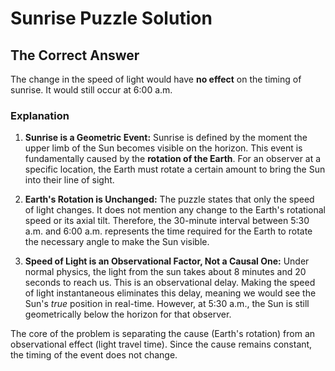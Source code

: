 # Sunrise Puzzle Solution

## The Correct Answer

The change in the speed of light would have **no effect** on the timing of sunrise. It would still occur at 6:00 a.m.

### Explanation

1.  **Sunrise is a Geometric Event:** Sunrise is defined by the moment the upper limb of the Sun becomes visible on the horizon. This event is fundamentally caused by the **rotation of the Earth**. For an observer at a specific location, the Earth must rotate a certain amount to bring the Sun into their line of sight.

2.  **Earth's Rotation is Unchanged:** The puzzle states that only the speed of light changes. It does not mention any change to the Earth's rotational speed or its axial tilt. Therefore, the 30-minute interval between 5:30 a.m. and 6:00 a.m. represents the time required for the Earth to rotate the necessary angle to make the Sun visible.

3.  **Speed of Light is an Observational Factor, Not a Causal One:** Under normal physics, the light from the sun takes about 8 minutes and 20 seconds to reach us. This is an observational delay. Making the speed of light instantaneous eliminates this delay, meaning we would see the Sun's *true* position in real-time. However, at 5:30 a.m., the Sun is still geometrically below the horizon for that observer.

The core of the problem is separating the cause (Earth's rotation) from an observational effect (light travel time). Since the cause remains constant, the timing of the event does not change.
